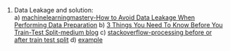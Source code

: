 1. Data Leakage and solution:<br>
   a) <a href="https://machinelearningmastery.com/data-preparation-without-data-leakage/">machinelearningmastery-How to Avoid Data Leakage When Performing Data Preparation</a>
   b) <a href="https://towardsdatascience.com/3-things-you-need-to-know-before-you-train-test-split-869dfabb7e50">3 Things You Need To Know Before You Train-Test Split-medium blog</a>
   c) <a href="https://stackoverflow.com/questions/57693333/processing-before-or-after-train-test-split">stackoverflow-processing before or after train test split</a>
   d) <a href="https://stackabuse.com/python-for-nlp-multi-label-text-classification-with-keras">example</a>

